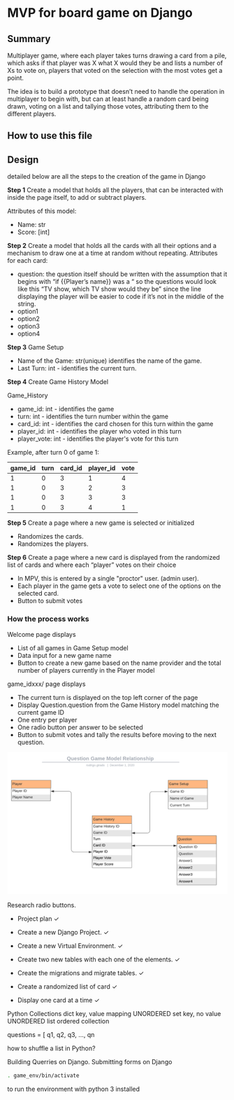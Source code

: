 <h1>MVP for board game on Django</h1>

<h2>Summary</h2>
Multiplayer game, where each player takes turns drawing a card from a pile, which asks if that player was X what X would they be and lists a number of Xs to vote on, players that voted on the selection with the most votes get a point.

The idea is to build a prototype that doesn’t need to handle the operation in multiplayer to begin with, but can at least handle a random card being drawn, voting on a list and tallying those votes, attributing them to the different players.

<h2>How to use this file</h2>




<h2>Design</h2>
detailed below are all the steps to the creation of the game in Django

**Step 1** Create a model that holds all the players, that can be interacted with inside the page itself, to add or subtract players.

Attributes of this model:
- Name: str
- Score: [int]


**Step 2** Create a model that holds all the cards with all their options and a mechanism to draw one at a time at random without repeating. Attributes for each card:
- question: the question itself should be written with the assumption that it begins with “if {{Player’s name}} was a “ so the questions would look like this “TV show, which TV show would they be” since the line displaying the player will be easier to code if it’s not in the middle of the string.
- option1
- option2
- option3
- option4

**Step 3** Game Setup
- Name of the Game: str(unique) identifies the name of the game.
- Last Turn: int - identifies the current turn.

**Step 4** Create Game History Model

Game_History
- game_id: int - identifies the game
- turn: int - identifies the turn number within the game 
- card_id: int - identifies the card chosen for this turn within the game
- player_id: int - identifies the player who voted in this turn
- player_vote: int - identifies the player's vote for this turn


Example, after turn 0 of game 1:

| game_id | turn | card_id | player_id | vote |
|---------|------|---------|-----------|------|
| 1       | 0    | 3       | 1         | 4    |
| 1       | 0    | 3       | 2         | 3    |
| 1       | 0    | 3       | 3         | 3    |
| 1       | 0    | 3       | 4         | 1    |

**Step 5** Create a page where a new game is selected or initialized
- Randomizes the cards.
- Randomizes the players.

**Step 6** Create a page where a new card is displayed from the randomized list of cards and where each “player” votes on their choice
- In MPV, this is entered by a single "proctor" user. (admin user).
- Each player in the game gets a vote to select one of the options on the selected card.
- Button to submit votes


<h3>How the process works</h3>

Welcome page displays 
- List of all games in Game Setup model
- Data input for a new game name
- Button to create a new game based on the name provider and the total number of players currently in the Player model

game_idxxx/ page displays
- The current turn is displayed on the top left corner of the page
- Display Question.question from the Game History model matching the current game ID
- One entry per player
- One radio button per answer to be selected
- Button to submit votes and tally the results before moving to the next question.

![relationship model](./Relationship_Model.png)

Research radio buttons.

- Project plan ✓
- Create a new Django Project. ✓
- Create a new Virtual Environment. ✓
- Create two new tables with each one of the elements. ✓
- Create the migrations and migrate tables. ✓


- Create a randomized list of card ✓
- Display one card at a time ✓




Python Collections
dict
key, value mapping
UNORDERED
set
key, no value
UNORDERED 
list 
ordered collection

questions = [ q1, q2, q3, …, qn

how to shuffle a list in Python? 


Building Querries on Django.
Submitting forms on Django

``` bash
. game_env/bin/activate
```

to run the environment with python 3 installed
